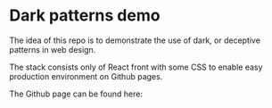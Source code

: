 # Dark patterns demo

The idea of this repo is to demonstrate the use of dark, or deceptive patterns in web design.

The stack consists only of React front with some CSS to enable easy production environment on Github pages.

The Github page can be found here:
